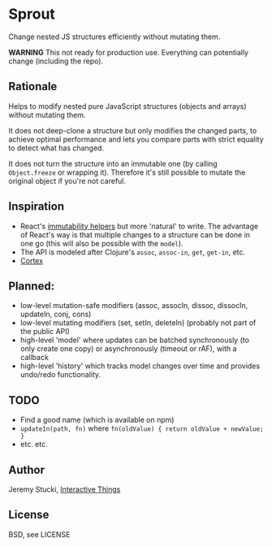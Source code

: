 # Sprout

Change nested JS structures efficiently without mutating them.

**WARNING** This not ready for production use. Everything can potentially change (including the repo).

## Rationale

Helps to modify nested pure JavaScript structures (objects and arrays) without mutating them.

It does not deep-clone a structure but only modifies the changed parts, to achieve optimal performance and lets you compare parts with strict equality to detect what has changed.

It does not turn the structure into an immutable one (by calling `Object.freeze` or wrapping it). Therefore it's still possible to mutate the original object if you're not careful.

## Inspiration

* React's [immutability helpers](http://facebook.github.io/react/docs/update.html) but more 'natural' to write. The advantage of React's way is that multiple changes to a structure can be done in one go (this will also be possible with the `model`).
* The API is modeled after Clojure's `assoc`, `assoc-in`, `get`, `get-in`, etc.
* [Cortex](https://github.com/mquan/cortex)


## Planned:

* low-level mutation-safe modifiers (assoc, assocIn, dissoc, dissocIn, updateIn, conj, cons)
* low-level mutating modifiers (set, setIn, deleteIn) (probably not part of the public API)
* high-level 'model' where updates can be batched synchronously (to only create one copy) or asynchronously (timeout or rAF), with a callback
* high-level 'history' which tracks model changes over time and provides undo/redo functionality.

## TODO

* Find a good name (which is available on npm)
* `updateIn(path, fn)` where `fn(oldValue) { return oldValue + newValue; }`
* etc. etc.

## Author

Jeremy Stucki, [Interactive Things](http://interactivethings.com)

## License

BSD, see LICENSE
